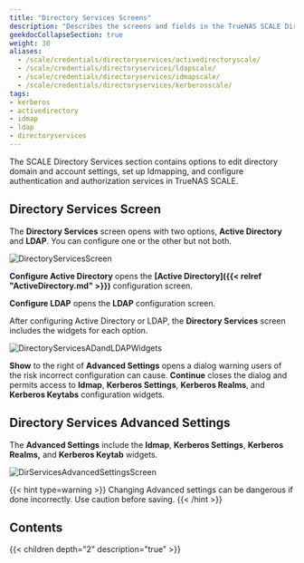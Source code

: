 ```yaml
---
title: "Directory Services Screens"
description: "Describes the screens and fields in the TrueNAS SCALE Directory Services section."
geekdocCollapseSection: true
weight: 30
aliases:
  - /scale/credentials/directoryservices/activedirectoryscale/
  - /scale/credentials/directoryservices/ldapscale/
  - /scale/credentials/directoryservices/idmapscale/
  - /scale/credentials/directoryservices/kerberosscale/
tags:
- kerberos
- activedirectory
- idmap
- ldap
- directoryservices
---
```


The SCALE Directory Services section contains options to edit directory domain and account settings, set up Idmapping, and configure authentication and authorization services in TrueNAS SCALE.

## Directory Services Screen

The **Directory Services** screen opens with two options, **Active Directory** and **LDAP**. You can configure one or the other but not both.

![DirectoryServicesScreen](/images/SCALE/Credentials/DirectoryServicesScreen.png "Directory Services")

**Configure Active Directory** opens the **[Active Directory]({{< relref "ActiveDirectory.md" >}})** configuration screen.

**Configure LDAP** opens the **LDAP** configuration screen.

After configuring Active Directory or LDAP, the **Directory Services** screen includes the widgets for each option.

![DirectoryServicesADandLDAPWidgets](/images/SCALE/Credentials/DirectoryServicesADandLDAPWidgets.png "Directory Services with Widgets")

**Show** to the right of **Advanced Settings** opens a dialog warning users of the risk incorrect configuration can cause.
**Continue** closes the dialog and permits access to **Idmap**, **Kerberos Settings**, **Kerberos Realms**, and **Kerberos Keytabs** configuration widgets.

## Directory Services Advanced Settings 
The **Advanced Settings** include the **Idmap**, **Kerberos Settings**, **Kerberos Realms,** and **Kerberos Keytab** widgets.

![DirServicesAdvancedSettingsScreen](/images/SCALE/Credentials/DirServicesAdvancedSettingsScreen.png "Directory Services Advanced Settings")

{{< hint type=warning >}}
Changing Advanced settings can be dangerous if done incorrectly. Use caution before saving.
{{< /hint >}}

## Contents

{{< children depth="2" description="true" >}}

